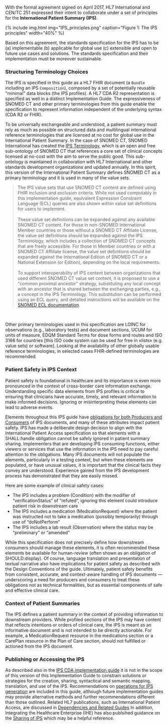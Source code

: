 With the formal agreement signed on April 2017, HL7 International and CEN/TC 251 expressed their intent to collaborate under a set of principles for the **International Patient Summary (IPS)**.

{% include img.html img="IPS_principles.png" caption="Figure 1: The IPS principles" width="40%" %}

Based on this agreement, the standards specification for the IPS has to be (a) implementable (b) applicable for global use (c) extensible and open to future use cases and solutions. The standards specification and their implementation must be moreover sustainable. 

### Structuring Terminology Choices

The IPS is specified in this guide as a HL7 FHIR document (a `Bundle` including an IPS `Composition`), composed by a set of potentially reusable "minimal" data blocks (the IPS profiles). A HL7 CDA R2 representation is specified as well in a distinct Implementation Guide. The expressiveness of SNOMED CT and other primary terminologies from this guide enable the specification to represent information independent of the underlying syntax (CDA R2 or FHIR).

To be universally exchangeable and understood, a patient summary must rely as much as possible on structured data and multilingual international reference terminologies that are licensed at no cost for global use in the International Patient Summary. In the case of SNOMED CT, SNOMED International has created the [IPS Terminology](https://www.snomed.org/snomed-ct/Other-SNOMED-products/international-patient-summary-terminology), which is an open and free sub-ontology of SNOMED CT that references a core set of clinical concepts licensed at no-cost with the aim to serve the public good. This sub-ontology is maintained in collaboration with HL7 International and other standards development organizations and updated annually. In this spirit, this version of the International Patient Summary defines SNOMED CT as a primary terminology and it is used in many of the value sets. 

<blockquote class="stu-note">
The IPS value sets that use SNOMED CT content are defined using FHIR inclusion and exclusion criteria. While not used computably in this implementation guide, equivalent Expression Constraint Language (ECL) queries are also shown within value set definitions for users to implement. 
<br/>
<br/>
These value set definitions can be expanded against any available SNOMED CT content. For those in non-SNOMED International Member countries or those without a SNOMED CT Affiliate License,  the value set definitions should be expanded against the IPS Terminology, which includes a collection of SNOMED CT concepts that are freely accessible. For those in Member countries or with a SNOMED CT Affiliate license, the value set definitions should be expanded against the International Edition of SNOMED CT or a National Extension (or Edition), depending on the local requirements.
<br/>
<br/>
To support interoperability of IPS content between organizations that used different SNOMED CT value set content, it is proposed to use a "common proximal ancestor" strategy, substituting any local concept with an ancestor that is shared between the exchanging parties, e.g., a concept in the IPS Terminology. This substitution can be performed using an ECL query, and detailed instructions will be available on the <a href="http://snomed.org/ecl">SNOMED ECL documentation</a>.
</blockquote>
<br/>

Other primary terminologies used in this specification are LOINC for observations (e.g., laboratory tests) and document sections, UCUM for units of measure, EDQM Standard Terms for dose forms and routes and ISO 3166 for countries [this ISO code system can be used for free in «lists» (e.g. value sets) or software]. Looking at the availability of other globally usable reference terminologies, in selected cases FHIR-defined terminologies are recommended.

### Patient Safety in IPS Context

Patient safety is foundational in healthcare and its importance is even more pronounced in the context of cross-border care information exchange. Understanding specific data elements from IPS profiles is critical to ensuring that clinicians have accurate, timely, and relevant information to make informed decisions. Ignoring or misinterpreting these elements can lead to adverse events.

Elements throughout this IPS guide have [obligations for both Producers and Consumers](./Must-Support-and-Obligations.html) of IPS documents, and many of these attributes impact patient safety. IPS has made a deliberate design decision to align with the International Patient Access specification so that elements with a SHALL:handle obligation cannot be safely ignored in patient summary sharing. Implementers that are developing IPS consuming functions, either viewers or services that use the information in the IPS need to pay careful attention to the obligations. Many IPS documents will not populate the elements, particularly in a testing context, but when these elements are populated, or have unusual values, it is important that the clinical facts they convey are understood. Experience gained from the IPS development process has demonstrated that they are easily missed.

Here are some example of clinical safety cases:

- The IPS includes a problem (Condition) with the modifier of “verificationStatus” of “refuted”, ignoring this element could introduce patient risk in downstream care
- The IPS includes a medication (MedicationRequest) where the patient was instructed not to take a medication (possibly temporarily) through use of “doNotPerform”
- The IPS includes a lab result (Observation) where the status may be “preliminary” or “amended”

While this specification does not precisely define how downstream consumers should manage these elements, it is often recommended these elements be available for human-review (often shown as an obligation of SHOULD:display). Of course, language translation and presentation of textual narrative also have implications for patient safety as described with the Design Conventions of the guide. Ultimately, patient safety benefits from consistent, accurate, and context-aware handling of IPS documents — underscoring a need for producers and consumers to treat these obligations not as technical formalities, but as essential components of safe and effective clinical care.

### Context of Patient Summaries

The IPS defines a patient summary in the context of providing information to downstream providers. While profiled sections of the IPS may have content that reflects intentions or orders of clinical care, the IPS is meant as an informative document and is not intended to be directly actionable. For example, a MedicationRequest resource in the medications section or a CarePlan resource in the Plan of Care section, should not fulfilled or actioned from the IPS document.

### Publishing or Accessing the IPS

As described also in the [IPS CDA implementation guide](https://www.hl7.org/implement/standards/product_brief.cfm?product_id=483) it is not in the scope of this version of this Implementation Guide to constrain solutions or strategies for the creation, sharing, syntactical and semantic mapping, translation, and use of the IPS. Recommendations on [operations for IPS generation](./Generation-and-Data-Inclusion.html) are included in this guide, although future implementation guides may provide alternative methods and further recommendations different than those outlined. Related HL7 publications, such as International Patient Access, are discussed in [Dependencies and Related Guides](./IG-analysis.html#dependencies-and-related-guides) In addition, Integrating the Healthcare Enterprise (IHE) has also publsihed guidance on the [Sharing of IPS](https://profiles.ihe.net/ITI/sIPS/) which may be a helpful reference. 
